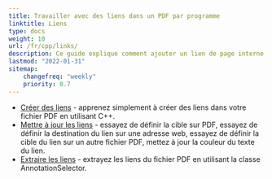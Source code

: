 ```yaml
---
title: Travailler avec des liens dans un PDF par programme
linktitle: Liens
type: docs
weight: 10
url: /fr/cpp/links/
description: Ce guide explique comment ajouter un lien de page interne dans un PDF ou insérer un lien hypertexte externe vers un site web dans un PDF en langage C++.
lastmod: "2022-01-31"
sitemap:
    changefreq: "weekly"
    priority: 0.7
---
```


- [Créer des liens](/pdf/fr/cpp/create-links/) - apprenez simplement à créer des liens dans votre fichier PDF en utilisant C++.
- [Mettre à jour les liens](/pdf/fr/cpp/update-links/) - essayez de définir la cible sur PDF, essayez de définir la destination du lien sur une adresse web, essayez de définir la cible du lien sur un autre fichier PDF, mettez à jour la couleur du texte du lien.
- [Extraire les liens](/pdf/fr/cpp/extract-links) - extrayez les liens du fichier PDF en utilisant la classe AnnotationSelector.